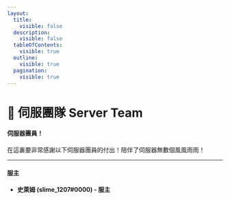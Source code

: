 ```yaml
---
layout:
  title:
    visible: false
  description:
    visible: false
  tableOfContents:
    visible: true
  outline:
    visible: true
  pagination:
    visible: true
---
```


# 🫡 伺服團隊 Server Team

#### 伺服器團員！

在這裏要非常感謝以下伺服器團員的付出！陪伴了伺服器無數個風風雨雨！

***

#### 服主

* **史萊姆 (slime\_1207#0000) - 服主**

